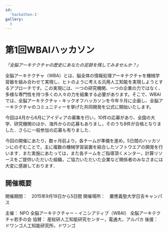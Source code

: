 ```yaml
---
id:
  'hackathon-1'
gallery:
  3
---
```


# 第1回WBAIハッカソン

_「全脳アーキテクチャの歴史にあなたの足跡を残してみませんか？」_

全脳アーキテクチャ（WBA）とは、脳全体の情報処理アーキテクチャを機械学習器を組み合わせて実現し、ヒトのように考える汎用人工知能を実現しようとするアプローチです。この実現には、一つの研究機関、一つの企業の力ではなく、多様な専門性を持つ多くの人々の力を結集する必要があります。そこで、WBAIでは、全脳アーキテクチャ・キックオフハッカソンを今年９月に企画し、全脳アーキテクチャのコミュニティーを挙げた共同開発を公式に開始いたします。

今回は4月から6月にアイディアの募集を行い，10件の応募があり、全国の大学、研究機関のほか、海外からの応募もありまし，そのうち8件が合格となりました．さらに一般参加の応募も有りました．

今回の開催にあたり，数ヶ月前より，各チームが準備を進め，5日間のハッカソンにのぞむことで，主に複数の機械学習装置を結合したソフトウエアの開発を行います．また実施にあたっては，また各チームをご指導頂くメンター，計算リソースをご提供いただいた組織，ご協力いただいた企業など関係者のみなさまには大変に感謝しております．

## 開催概要
開催期間：　2015年9月19日から5日間
開催場所：　慶應義塾大学日吉キャンパス

主催：
NPO 全脳アーキテクチャー・イニシアティブ（WBAI）
全脳アーキテクチャ若手の会
協賛：
産総研人工知能研究センター，電通大，アルパカ
後援：
ドワンゴ人工知能研究所，ドワンゴ
